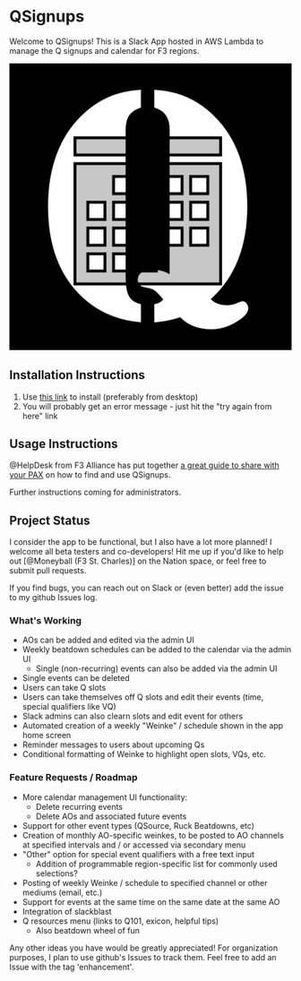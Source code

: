 # QSignups

Welcome to QSignups! This is a Slack App hosted in AWS Lambda to manage the Q signups and calendar for F3 regions.

![Alt text](/screens/qsignups-logo.png?raw=true "QSignups Logo")

## Installation Instructions

1. Use [this link](https://slack.com/oauth/v2/authorize?client_id=3135457248691.3137775183364&scope=app_mentions:read,channels:history,chat:write,commands,im:history,users:read&user_scope=) to install (preferably from desktop)
2. You will probably get an error message - just hit the "try again from here" link

## Usage Instructions

@HelpDesk from F3 Alliance has put together [a great guide to share with your PAX](https://docs.google.com/document/d/1TE63l7dOKy635kbbyRi9TbbeCSx2SISkmBwZIXoqLzk/edit) on how to find and use QSignups.

Further instructions coming for administrators.

## Project Status

I consider the app to be functional, but I also have a lot more planned! I welcome all beta testers and co-developers! Hit me up if you'd like to help out [@Moneyball (F3 St. Charles)] on the Nation space, or feel free to submit pull requests.

If you find bugs, you can reach out on Slack or (even better) add the issue to my github Issues log.

### What's Working
* AOs can be added and edited via the admin UI
* Weekly beatdown schedules can be added to the calendar via the admin UI
  * Single (non-recurring) events can also be added via the admin UI
* Single events can be deleted
* Users can take Q slots
* Users can take themselves off Q slots and edit their events (time, special qualifiers like VQ)
* Slack admins can also clearn slots and edit event for others
* Automated creation of a weekly "Weinke" / schedule shown in the app home screen
* Reminder messages to users about upcoming Qs
* Conditional formatting of Weinke to highlight open slots, VQs, etc.

### Feature Requests / Roadmap
* More calendar management UI functionality:
  * Delete recurring events
  * Delete AOs and associated future events
* Support for other event types (QSource, Ruck Beatdowns, etc)
* Creation of monthly AO-specific weinkes, to be posted to AO channels at specified intervals and / or accessed via secondary menu
* "Other" option for special event qualifiers with a free text input
  * Addition of programmable region-specific list for commonly used selections?
* Posting of weekly Weinke / schedule to specified channel or other mediums (email, etc.)
* Support for events at the same time on the same date at the same AO
* Integration of slackblast
* Q resources menu (links to Q101, exicon, helpful tips)
  * Also beatdown wheel of fun 

Any other ideas you have would be greatly appreciated! For organization purposes, I plan to use github's Issues to track them. Feel free to add an Issue with the tag 'enhancement'.
